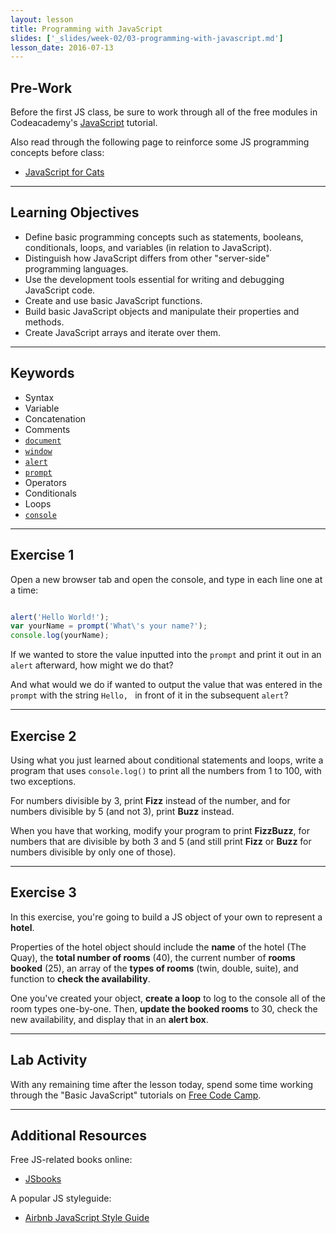 ```yaml
---
layout: lesson
title: Programming with JavaScript
slides: ['_slides/week-02/03-programming-with-javascript.md']
lesson_date: 2016-07-13
---
```


## Pre-Work

Before the first JS class, be sure to work through all of the free modules in Codeacademy's [JavaScript](https://www.codecademy.com/learn/javascript) tutorial.

Also read through the following page to reinforce some JS programming concepts before class:

- [JavaScript for Cats](http://jsforcats.com/)

---

## Learning Objectives

- Define basic programming concepts such as statements, booleans, conditionals, loops, and variables (in relation to JavaScript).
- Distinguish how JavaScript differs from other "server-side" programming languages.
- Use the development tools essential for writing and debugging JavaScript code.
- Create and use basic JavaScript functions.
- Build basic JavaScript objects and manipulate their properties and methods.
- Create JavaScript arrays and iterate over them.

---

## Keywords

- Syntax
- Variable
- Concatenation
- Comments
- [`document`](https://developer.mozilla.org/en-US/docs/Web/API/document)
- [`window`](https://developer.mozilla.org/en-US/docs/Web/API/Window)
- [`alert`](https://developer.mozilla.org/en-US/docs/Web/API/Window/alert)
- [`prompt`](https://developer.mozilla.org/en-US/docs/Web/API/Window/prompt)
- Operators
- Conditionals
- Loops
- [`console`](https://developer.mozilla.org/en-US/docs/Tools/Web_Console)

---

## Exercise 1

Open a new browser tab and open the console, and type in each line one at a time:

```js

alert('Hello World!');
var yourName = prompt('What\'s your name?');
console.log(yourName);

```

If we wanted to store the value inputted into the `prompt` and print it out in an `alert` afterward, how might we do that?

And what would we do if wanted to output the value that was entered in the `prompt` with the string `Hello, ` in front of it in the subsequent `alert`?

---

## Exercise 2

Using what you just learned about conditional statements and loops, write a program that uses `console.log()` to print all the numbers from 1 to 100, with two exceptions.

For numbers divisible by 3, print **Fizz** instead of the number, and for numbers divisible by 5 (and not 3), print **Buzz** instead.

When you have that working, modify your program to print **FizzBuzz**, for numbers that are divisible by both 3 and 5 (and still print **Fizz** or **Buzz** for numbers divisible by only one of those).

---

## Exercise 3

In this exercise, you're going to build a JS object of your own to represent a **hotel**.

Properties of the hotel object should include the **name** of the hotel (The Quay), the **total number of rooms** (40), the current number of **rooms booked** (25), an array of the **types of rooms** (twin, double, suite), and function to **check the availability**.

One you've created your object, **create a loop** to log to the console all of the room types one-by-one. Then, **update the booked rooms** to 30, check the new availability, and display that in an **alert box**.

---

## Lab Activity

With any remaining time after the lesson today, spend some time working through the "Basic JavaScript" tutorials on [Free Code Camp](http://www.freecodecamp.com/map).

---

## Additional Resources

Free JS-related books online:

- [JSbooks](http://jsbooks.revolunet.com/)

A popular JS styleguide:

- [Airbnb JavaScript Style Guide](https://github.com/airbnb/javascript)
